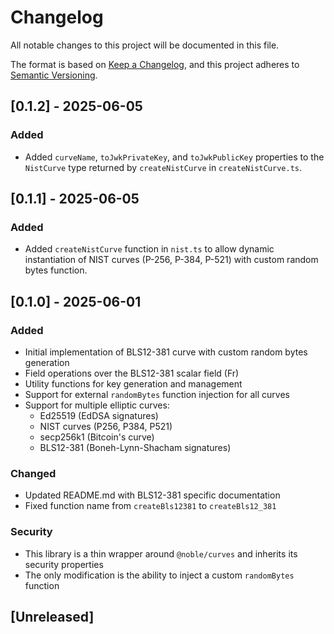 # Changelog

All notable changes to this project will be documented in this file.

The format is based on [Keep a Changelog](https://keepachangelog.com/en/1.0.0/),
and this project adheres to [Semantic Versioning](https://semver.org/spec/v2.0.0.html).

## [0.1.2] - 2025-06-05

### Added

- Added `curveName`, `toJwkPrivateKey`, and `toJwkPublicKey` properties to the `NistCurve` type returned by `createNistCurve` in `createNistCurve.ts`.

## [0.1.1] - 2025-06-05

### Added

- Added `createNistCurve` function in `nist.ts` to allow dynamic instantiation of NIST curves (P-256, P-384, P-521) with custom random bytes function.

## [0.1.0] - 2025-06-01

### Added

- Initial implementation of BLS12-381 curve with custom random bytes generation
- Field operations over the BLS12-381 scalar field (Fr)
- Utility functions for key generation and management
- Support for external `randomBytes` function injection for all curves
- Support for multiple elliptic curves:
  - Ed25519 (EdDSA signatures)
  - NIST curves (P256, P384, P521)
  - secp256k1 (Bitcoin's curve)
  - BLS12-381 (Boneh-Lynn-Shacham signatures)

### Changed

- Updated README.md with BLS12-381 specific documentation
- Fixed function name from `createBls12381` to `createBls12_381`

### Security

- This library is a thin wrapper around `@noble/curves` and inherits its security properties
- The only modification is the ability to inject a custom `randomBytes` function

## [Unreleased]

